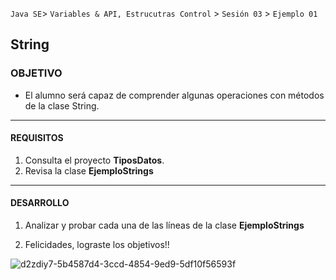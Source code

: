 
`Java SE`> `Variables & API, Estrucutras Control` > `Sesión 03` > `Ejemplo 01`

## String

### OBJETIVO

- El alumno será capaz de comprender algunas operaciones con métodos de la clase String.

<hr> 

#### REQUISITOS

1. Consulta el proyecto  <b>TiposDatos</b>.
2. Revisa la clase <b>EjemploStrings</b>

<hr>

#### DESARROLLO

1. Analizar y probar cada una de las líneas de la clase <b>EjemploStrings</b>

2. Felicidades, lograste los objetivos!!

![d2zdiy7-5b4587d4-3ccd-4854-9ed9-5df10f56593f](https://user-images.githubusercontent.com/56565204/67425280-51a5c600-f59d-11e9-9baf-5ef3aeca8a11.png)




